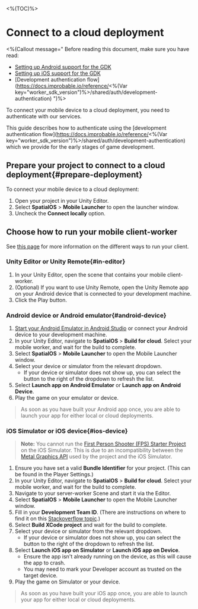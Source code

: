 <%(TOC)%>

# Connect to a cloud deployment

<%(Callout message="
Before reading this document, make sure you have read:

* [Setting up Android support for the GDK]({{urlRoot}}/modules/mobile/setup-android)
* [Setting up iOS support for the GDK]({{urlRoot}}/modules/mobile/setup-ios)
* [Development authentication flow](https://docs.improbable.io/reference/<%(Var key="worker_sdk_version")%>/shared/auth/development-authentication)
")%>

To connect your mobile device to a cloud deployment, you need to authenticate with our services.

This guide describes how to authenticate using the [development authentication flow](https://docs.improbable.io/reference/<%(Var key="worker_sdk_version")%>/shared/auth/development-authentication) which we provide for the early stages of game development.

## Prepare your project to connect to a cloud deployment{#prepare-deployment}

To connect your mobile device to a cloud deployment:

1. Open your project in your Unity Editor.
1. Select **SpatialOS** > **Mobile Launcher** to open the launcher window.
1. Uncheck the **Connect locally** option.

## Choose how to run your mobile client-worker

See [this page]({{urlRoot}}/modules/mobile/run-client) for more information on the different ways to run your client.

### Unity Editor or Unity Remote{#in-editor}

1. In your Unity Editor, open the scene that contains your mobile client-worker.
1. (Optional) If you want to use Unity Remote, open the Unity Remote app on your Android device that is connected to your development machine.
1. Click the Play button.

### Android device or Android emulator{#android-device}

1. [Start your Android Emulator in Android Studio](https://developer.android.com/studio/run/managing-avds) or connect your Android device to your development machine.
1. In your Unity Editor, navigate to **SpatialOS** > **Build for cloud**. Select your mobile worker, and wait for the build to complete.
1. Select **SpatialOS** > **Mobile Launcher** to open the Mobile Launcher window.
1. Select your device or simulator from the relevant dropdown.
   * If your device or simulator does not show up, you can select the button to the right of the dropdown to refresh the list.
1. Select **Launch app on Android Emulator** or **Launch app on Android Device**.
1. Play the game on your emulator or device.

> As soon as you have built your Android app once, you are able to launch your app for either local or cloud deployments.

### iOS Simulator or iOS device{#ios-device}

> **Note:** You cannot run the [First Person Shooter (FPS) Starter Project]({{urlRoot}}/projects/fps/overview) on the iOS Simulator. This is due to an incompatibility between the [Metal Graphics API](https://developer.apple.com/metal/) used by the project and the iOS Simulator.

1. Ensure you have set a valid **Bundle Identifier** for your project. (This can be found in the Player Settings.)
1. In your Unity Editor, navigate to **SpatialOS** > **Build for cloud**. Select your mobile worker, and wait for the build to complete.
1. Navigate to your server-worker Scene and start it via the Editor.
1. Select **SpatialOS** > **Mobile Launcher** to open the Mobile Launcher window.
1. Fill in your **Development Team ID**. (There are instructions on where to find it on this [Stackoverflow topic](https://stackoverflow.com/a/47732584).)
1. Select **Build XCode project** and wait for the build to complete.
1. Select your device or simulator from the relevant dropdown.
   * If your device or simulator does not show up, you can select the button to the right of the dropdown to refresh the list.
1. Select **Launch iOS app on Simulator** or **Launch iOS app on Device**.
   * Ensure the app isn't already running on the device, as this will cause the app to crash.
   * You may need to mark your Developer account as trusted on the target device.
1. Play the game on Simulator or your device.

> As soon as you have built your iOS app once, you are able to launch your app for either local or cloud deployments.
